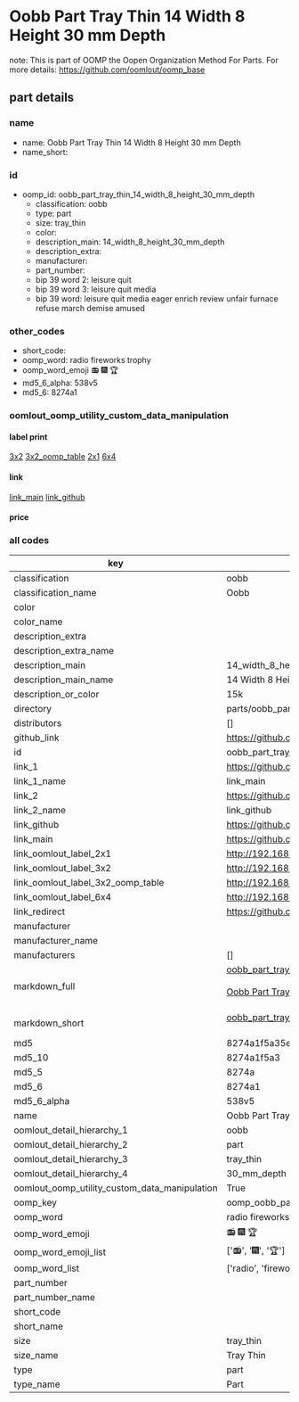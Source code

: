 # Oobb Part Tray Thin 14 Width 8 Height 30 mm Depth  

note: This is part of OOMP the Oopen Organization Method For Parts. For more details: https://github.com/oomlout/oomp_base

##  part details
  







### name
* name: Oobb Part Tray Thin 14 Width 8 Height 30 mm Depth
* name_short: 
### id
* oomp_id: oobb_part_tray_thin_14_width_8_height_30_mm_depth
  * classification: oobb
  * type: part
  * size: tray_thin
  * color: 
  * description_main: 14_width_8_height_30_mm_depth
  * description_extra: 
  * manufacturer: 
  * part_number: 
  * bip 39 word 2: leisure quit
  * bip 39 word 3: leisure quit media
  * bip 39 word: leisure quit media eager enrich review unfair furnace refuse march demise amused

### other_codes
* short_code: 
* oomp_word: radio fireworks trophy
* oomp_word_emoji :radio: :fireworks: :trophy:
* md5_6_alpha: 538v5
* md5_6: 8274a1






### oomlout_oomp_utility_custom_data_manipulation
#### label print
[3x2](http://192.168.1.245:1112/?label=oomp%20538v5)
[3x2_oomp_table](http://192.168.1.108:1112/?label=oomp%20538v5)
[2x1](http://192.168.1.242:1112/?label=oomp%20538v5)
[6x4](http://192.168.1.55:1112/?label=oomp%20538v5)    

#### link

[link_main](https://github.com/oomlout/oomlout_oomp_version_1_messy/tree/main/parts/oobb_part_tray_thin_14_width_8_height_30_mm_depth) [link_github](https://github.com/oomlout/oomlout_oomp_version_1_messy/tree/main/parts/oobb_part_tray_thin_14_width_8_height_30_mm_depth)                             

#### price







### all codes 
| key | value |  
| --- | --- |  
| classification | oobb |  
| classification_name | Oobb |  
| color |  |  
| color_name |  |  
| description_extra |  |  
| description_extra_name |  |  
| description_main | 14_width_8_height_30_mm_depth |  
| description_main_name | 14 Width 8 Height 30 mm Depth |  
| description_or_color | 15k |  
| directory | parts/oobb_part_tray_thin_14_width_8_height_30_mm_depth |  
| distributors | [] |  
| github_link | https://github.com/oomlout/oomlout_oomp_part_src/tree/main/parts/oobb_part_tray_thin_14_width_8_height_30_mm_depth |  
| id | oobb_part_tray_thin_14_width_8_height_30_mm_depth |  
| link_1 | https://github.com/oomlout/oomlout_oomp_version_1_messy/tree/main/parts/oobb_part_tray_thin_14_width_8_height_30_mm_depth |  
| link_1_name | link_main |  
| link_2 | https://github.com/oomlout/oomlout_oomp_version_1_messy/tree/main/parts/oobb_part_tray_thin_14_width_8_height_30_mm_depth |  
| link_2_name | link_github |  
| link_github | https://github.com/oomlout/oomlout_oomp_version_1_messy/tree/main/parts/oobb_part_tray_thin_14_width_8_height_30_mm_depth |  
| link_main | https://github.com/oomlout/oomlout_oomp_version_1_messy/tree/main/parts/oobb_part_tray_thin_14_width_8_height_30_mm_depth |  
| link_oomlout_label_2x1 | http://192.168.1.242:1112/?label=oomp%20538v5 |  
| link_oomlout_label_3x2 | http://192.168.1.245:1112/?label=oomp%20538v5 |  
| link_oomlout_label_3x2_oomp_table | http://192.168.1.108:1112/?label=oomp%20538v5 |  
| link_oomlout_label_6x4 | http://192.168.1.55:1112/?label=oomp%20538v5 |  
| link_redirect | https://github.com/oomlout/oomlout_oomp_version_1_messy/tree/main/parts/oobb_part_tray_thin_14_width_8_height_30_mm_depth |  
| manufacturer |  |  
| manufacturer_name |  |  
| manufacturers | [] |  
| markdown_full | [oobb_part_tray_thin_14_width_8_height_30_mm_depth](none)<br>[](none)<br>[Oobb Part Tray Thin 14 Width 8 Height 30 Mm Depth](none)<br><br> |  
| markdown_short | [oobb_part_tray_thin_14_width_8_height_30_mm_depth](none)<br><br> |  
| md5 | 8274a1f5a35e5da2e225844f14ebf3fd |  
| md5_10 | 8274a1f5a3 |  
| md5_5 | 8274a |  
| md5_6 | 8274a1 |  
| md5_6_alpha | 538v5 |  
| name | Oobb Part Tray Thin 14 Width 8 Height 30 mm Depth |  
| oomlout_detail_hierarchy_1 | oobb |  
| oomlout_detail_hierarchy_2 | part |  
| oomlout_detail_hierarchy_3 | tray_thin |  
| oomlout_detail_hierarchy_4 | 30_mm_depth |  
| oomlout_oomp_utility_custom_data_manipulation | True |  
| oomp_key | oomp_oobb_part_tray_thin_14_width_8_height_30_mm_depth |  
| oomp_word | radio fireworks trophy |  
| oomp_word_emoji | :radio: :fireworks: :trophy: |  
| oomp_word_emoji_list | [':radio:', ':fireworks:', ':trophy:'] |  
| oomp_word_list | ['radio', 'fireworks', 'trophy'] |  
| part_number |  |  
| part_number_name |  |  
| short_code |  |  
| short_name |  |  
| size | tray_thin |  
| size_name | Tray Thin |  
| type | part |  
| type_name | Part |  
